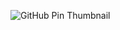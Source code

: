 ![GitHub Pin Thumbnail]([https://github.com/yavuzkarakus/yavuzkarakus/blob/main/github-pin.jpg](https://github.com/yavuzkarakus/yavuzkarakus/blob/main/github-pin-picture.jpg)https://github.com/yavuzkarakus/yavuzkarakus/blob/main/github-pin-picture.jpg)
